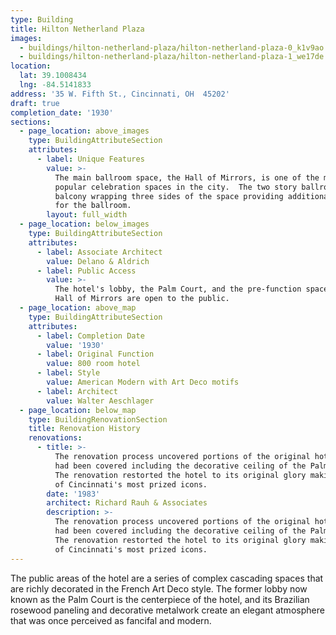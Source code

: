 ```yaml
---
type: Building
title: Hilton Netherland Plaza
images:
  - buildings/hilton-netherland-plaza/hilton-netherland-plaza-0_k1v9ao
  - buildings/hilton-netherland-plaza/hilton-netherland-plaza-1_we17de
location:
  lat: 39.1008434
  lng: -84.5141833
address: '35 W. Fifth St., Cincinnati, OH  45202'
draft: true
completion_date: '1930'
sections:
  - page_location: above_images
    type: BuildingAttributeSection
    attributes:
      - label: Unique Features
        value: >-
          The main ballroom space, the Hall of Mirrors, is one of the most
          popular celebration spaces in the city.  The two story ballroom has a
          balcony wrapping three sides of the space providing additional seating
          for the ballroom.
        layout: full_width
  - page_location: below_images
    type: BuildingAttributeSection
    attributes:
      - label: Associate Architect
        value: Delano & Aldrich
      - label: Public Access
        value: >-
          The hotel's lobby, the Palm Court, and the pre-function space for the
          Hall of Mirrors are open to the public.
  - page_location: above_map
    type: BuildingAttributeSection
    attributes:
      - label: Completion Date
        value: '1930'
      - label: Original Function
        value: 800 room hotel
      - label: Style
        value: American Modern with Art Deco motifs
      - label: Architect
        value: Walter Aeschlager
  - page_location: below_map
    type: BuildingRenovationSection
    title: Renovation History
    renovations:
      - title: >-
          The renovation process uncovered portions of the original hotel that
          had been covered including the decorative ceiling of the Palm Court.
          The renovation restorted the hotel to its original glory making it one
          of Cincinnati's most prized icons.
        date: '1983'
        architect: Richard Rauh & Associates
        description: >-
          The renovation process uncovered portions of the original hotel that
          had been covered including the decorative ceiling of the Palm Court.
          The renovation restorted the hotel to its original glory making it one
          of Cincinnati's most prized icons.
---
```


The public areas of the hotel are a series of complex cascading spaces that are richly decorated in the French Art Deco style. The former lobby now known as the Palm Court is the centerpiece of the hotel, and its Brazilian rosewood paneling and decorative metalwork create an elegant atmosphere that was once perceived as fancifal and modern.
